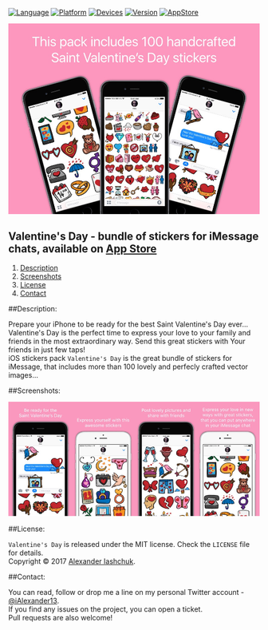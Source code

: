 [![Language](https://img.shields.io/badge/Swift-3.0-orange.svg?style=flat)](#)
[![Platform](https://img.shields.io/badge/iOS-10.0-lightgray.svg?style=flat)](#)
[![Devices](https://img.shields.io/badge/Devices-iMessage_on_iPhone_and_iPad-DAA522.svg?style=flat)](#)
[![Version](https://img.shields.io/badge/App_version-3.0-blue.svg?style=flat)](#)
[![AppStore](https://img.shields.io/badge/App_Store-Free-brightgreen.svg?style=flat)](https://ialexander.me/2kfkzHa)

[![Valentine's Day - bundle of stickers for iMessage chats](https://raw.githubusercontent.com/iAlexander/SaintValentinesDay/master/Header.jpg)](https://ialexander.me/2kfkzHa)

## Valentine's Day - bundle of stickers for iMessage chats, available on <a href="https://ialexander.me/2kfkzHa">App Store</a>
1. [Description](#description)
2. [Screenshots](#screenshots)
3. [License](#license)
4. [Contact](#contact)

##<a name="description">Description:</a>

Prepare your iPhone to be ready for the best Saint Valentine's Day ever...
 Valentine's Day is the perfect time to express your love to your family and friends in the most extraordinary way. Send this great stickers with Your friends in just few taps!  
 iOS stickers pack ```Valentine's Day``` is the great bundle of stickers for iMessage, that includes more than 100 lovely and perfecly crafted vector images...

##<a name="screenshots">Screenshots:</a>

[![Valentine's Day stickers - bundle of stickers for iMessage chats](https://raw.githubusercontent.com/iAlexander/SaintValentinesDay/master/Screenshots.jpg)](https://ialexander.me/2kfkzHa)

##<a name="license">License:</a>

```Valentine's Day``` is released under the MIT license. Check the ```LICENSE``` file for details.  
Copyright © 2017 <a href="https://iashchuk.com">Alexander Iashchuk</a>.

##<a name="contact">Contact:</a>

You can read, follow or drop me a line on my personal Twitter account - [@iAlexander13](https://twitter.com/iAlexander13).  
If you find any issues on the project, you can open a ticket.  
Pull requests are also welcome!
